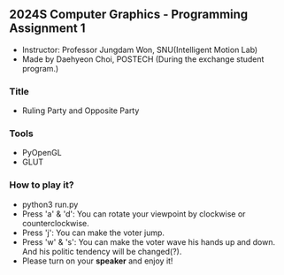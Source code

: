## 2024S Computer Graphics - Programming Assignment 1 
- Instructor: Professor Jungdam Won, SNU(Intelligent Motion Lab)
- Made by Daehyeon Choi, POSTECH (During the exchange student program.)

### Title
- Ruling Party and Opposite Party 

### Tools
- PyOpenGL
- GLUT 

### How to play it? 
- python3 run.py
- Press 'a' & 'd': You can rotate your viewpoint by clockwise or counterclockwise. 
- Press 'j': You can make the voter jump. 
- Press 'w' & 's': You can make the voter wave his hands up and down. And his politic tendency will be changed(?).
- Please turn on your **speaker** and enjoy it! 
